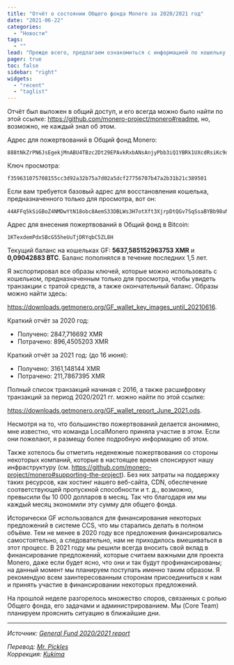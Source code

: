 ```yaml
---
title: "Отчёт о состоянии Общего фонда Monero за 2020/2021 год"
date: "2021-06-22"
categories:
  - "Новости"
tags:
  - ""
lead: "Прежде всего, предлагаем ознакомиться с информацией по кошельку Общего фонда (GF)."
pager: true
toc: false
sidebar: "right"
widgets:
  - "recent"
  - "taglist"
---
```


Отчёт был выложен в общий доступ, и его всегда можно было найти по этой ссылке: https://github.com/monero-project/monero#readme, но, возможно, не каждый знал об этом.

Адрес для пожертвований в Общий фонд Monero:
```
888tNkZrPN6JsEgekjMnABU4TBzc2Dt29EPAvkRxbANsAnjyPbb3iQ1YBRk1UXcdRsiKc9dhwMVgN5S9cQUiyoogDavup3H
```

Ключ просмотра:
```
f359631075708155cc3d92a32b75a7d02a5dcf27756707b47a2b31b21c389501
```

Если вам требуется базовый адрес для восстановления кошелька, предназначенного только для просмотра, вот он:
```
44AFFq5kSiGBoZ4NMDwYtN18obc8AemS33DBLWs3H7otXft3XjrpDtQGv7SqSsaBYBb98uNbr2VBBEt7f2wfn3RVGQBEP3A
```

Адрес для внесения пожертвований в Общий фонд в Bitcoin:
```
1KTexdemPdxSBcG55heUuTjDRYqbC5ZL8H
```

Текущий баланс на кошельках GF: **5637,585152963753 XMR** и **0,09042883 BTC**. Баланс пополнялся в течение последних 1,5 лет.

Я экспортировал все образы ключей, которые можно использовать с кошельком, предназначенным только для просмотра, чтобы увидеть транзакции с тратой средств, а также окончательный баланс. Образы можно найти здесь:

https://downloads.getmonero.org/GF_wallet_key_images_until_20210616.

Краткий отчёт за 2020 год:
- Получено: 2847,716692 XMR
- Потрачено: 896,4505203 XMR

Краткий отчёт за 2021 год: (до 16 июня):
- Получено: 3161,148144 XMR
- Потрачено: 211,7867395 XMR

Полный список транзакций начиная с 2016, а также расшифровку транзакций за период 2020/2021 гг. можно найти по этой ссылке:

https://downloads.getmonero.org/GF_wallet_report_June_2021.ods.

Несмотря на то, что большинство пожертвований делается анонимно, мне известно, что команда LocalMonero приняла участие в этом. Если они пожелают, я размещу более подробную информацию об этом.

Также хотелось бы отметить неденежные пожертвования со стороны некоторых компаний, которые в настоящее время спонсируют нашу инфраструктуру (см. https://github.com/monero-project/monero#supporting-the-project). Без них затраты на поддержку таких ресурсов, как хостинг нашего веб-сайта, CDN, обеспечение соответствующей пропускной способности и т. д., возможно, превысили бы 10 000 долларов в месяц. Так что благодаря им мы каждый месяц экономили эту сумму для общего фонда.

Исторически GF использовался для финансирования некоторых предложений в системе CCS, что мы старались делать в полном объёме. Тем не менее в 2020 году все предложения финансировались самостоятельно, а следовательно, нам не приходилось вмешиваться в этот процесс. В 2021 году мы решили всегда вносить свой вклад в финансирование предложений, которые считаем важными для проекта Monero, даже если будет ясно, что они и так будут профинансированы; на данный момент мы планируем поступать именно таким образом. Я рекомендую всем заинтересованным сторонам присоединиться к нам и принять участие в финансировании некоторых предложений.

На прошлой неделе разгорелось множество споров, связанных с ролью Общего фонда, его задачами и администрированием. Мы (Core Team) планируем прояснить ситуацию в ближайшие дни.

---

_Источник: [General Fund 2020/2021 report](https://www.reddit.com/r/Monero/comments/o5jlhf/general_fund_20202021_report/)_

_Перевод: [Mr. Pickles](https://t.me/v1docq47)_  
_Коррекция: [Kukima](https://t.me/Kukima)_
